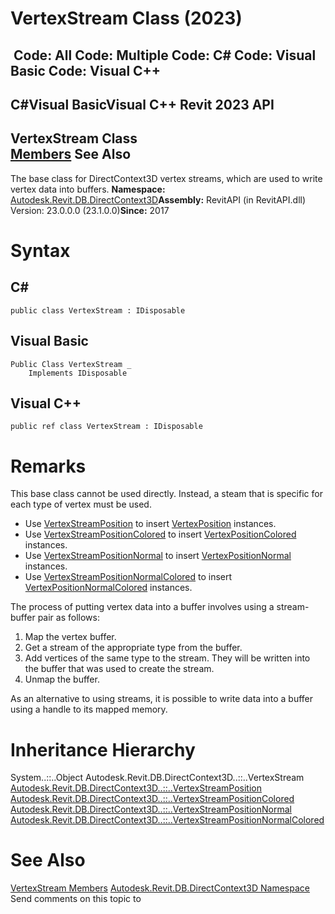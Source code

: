 # VertexStream Class (2023)

﻿
 Code: All Code: Multiple Code: C# Code: Visual Basic Code: Visual C++   
---  
C#Visual BasicVisual C++
Revit 2023 API  
---  
VertexStream Class  
[Members](fc0616b9-8da1-3ccf-3b29-5ddaccf95930.md "VertexStream Members") See Also  
---  
The base class for DirectContext3D vertex streams, which are used to write vertex data into buffers. 
**Namespace:** [Autodesk.Revit.DB.DirectContext3D](f4ba10f0-55ea-5344-173b-688405391794.md "Autodesk.Revit.DB.DirectContext3D Namespace")**Assembly:** RevitAPI (in RevitAPI.dll) Version: 23.0.0.0 (23.1.0.0)**Since:** 2017 
# Syntax
C#  
---  
```text
public class VertexStream : IDisposable
```
  
Visual Basic  
---  
```text
Public Class VertexStream _
	Implements IDisposable
```
  
Visual C++  
---  
```text
public ref class VertexStream : IDisposable
```
  
# Remarks
This base class cannot be used directly. Instead, a steam that is specific for each type of vertex must be used. 
  * Use [VertexStreamPosition](b6576b22-59f1-5cd1-962c-d65f17c198fb.md "VertexStreamPosition Class") to insert [VertexPosition](718e49aa-9e17-6f2d-2013-141b5cfeefdd.md "VertexPosition Class") instances.
  * Use [VertexStreamPositionColored](588e57a7-b43e-50f0-47ba-11154cae9a24.md "VertexStreamPositionColored Class") to insert [VertexPositionColored](f99deacd-3167-46ff-6abf-5d27bdbd2c6a.md "VertexPositionColored Class") instances.
  * Use [VertexStreamPositionNormal](fc9b191e-cbd9-844c-0289-b58ccc19ac8b.md "VertexStreamPositionNormal Class") to insert [VertexPositionNormal](a40efda7-6e2f-a455-f65e-02b10b0bc1b4.md "VertexPositionNormal Class") instances.
  * Use [VertexStreamPositionNormalColored](2b52610e-fbc2-d983-d28c-6fd05a7a215e.md "VertexStreamPositionNormalColored Class") to insert [VertexPositionNormalColored](aa354e03-2b25-b5a4-5634-c3518518c0d3.md "VertexPositionNormalColored Class") instances.

The process of putting vertex data into a buffer involves using a stream-buffer pair as follows: 
  1. Map the vertex buffer.
  2. Get a stream of the appropriate type from the buffer.
  3. Add vertices of the same type to the stream. They will be written into the buffer that was used to create the stream.
  4. Unmap the buffer.

As an alternative to using streams, it is possible to write data into a buffer using a handle to its mapped memory. 
# Inheritance Hierarchy
System..::..Object Autodesk.Revit.DB.DirectContext3D..::..VertexStream [Autodesk.Revit.DB.DirectContext3D..::..VertexStreamPosition](b6576b22-59f1-5cd1-962c-d65f17c198fb.md "VertexStreamPosition Class") [Autodesk.Revit.DB.DirectContext3D..::..VertexStreamPositionColored](588e57a7-b43e-50f0-47ba-11154cae9a24.md "VertexStreamPositionColored Class") [Autodesk.Revit.DB.DirectContext3D..::..VertexStreamPositionNormal](fc9b191e-cbd9-844c-0289-b58ccc19ac8b.md "VertexStreamPositionNormal Class") [Autodesk.Revit.DB.DirectContext3D..::..VertexStreamPositionNormalColored](2b52610e-fbc2-d983-d28c-6fd05a7a215e.md "VertexStreamPositionNormalColored Class")
# See Also
[VertexStream Members](fc0616b9-8da1-3ccf-3b29-5ddaccf95930.md "VertexStream Members")
[Autodesk.Revit.DB.DirectContext3D Namespace](f4ba10f0-55ea-5344-173b-688405391794.md "Autodesk.Revit.DB.DirectContext3D Namespace")
Send comments on this topic to 